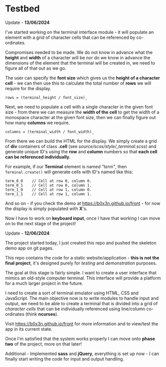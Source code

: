 # Testbed

Update - __13/06/2024__

I've started working on the terminal interface module - it will populate an element with a grid of character cells that can be referenced by co-ordinates.

Compromises needed to be made. We do not know in advance what the __height__ and __width__ of a character will be nor do we know in advance the dimensions of the element that the terminal will be created in, we need to figure all of that out as we go.

The user can specify the __font size__ which gives us the __height of a character cell__ - we can then use this to calculate the total number of __rows__ we will require for the display.

    rows = (terminal_height / font_size)_

Next, we need to populate a cell with a single character in the given font size - from there we can measure the __width of the cell__ to get the width of a monospace character at the given font size, then we can finally figure out how many __columns__ we require.

    columns = (terminal_width / font_width)_

From there we can build the HTML for the display. We simply create a grid of __div__ containers of class __.cell__ (see *source/scss/style/_terminal.scss*) and generate unique ID's using the __row__ and __column__ numbers so that __each cell can be referenced individually__.

For example, if our __Terminal__ element is named _"term"_, then ```Terminal.create()``` will generate cells with ID's named like this:

    term_0_0    // Cell at row 0, column 0.
    term_0_1    // Cell at row 0, column 1.
    term_1_0    // Cell at row 1, column 0.
    term_1_1    // Cell at row 1, column 1.

And so on - if you check the demo at https://b0x3n.github.io/front - for now the display is simply populated with __X__'s.

Now I have to work on __keyboard input__, once I have that working I can move on to the next stage of the project!


Update - __12/06/2024__

The project started today, I just created this repo and pushed the skeleton demo app on git pages.

This repo contains the code for a static website/application - __this is not the final project__, it's designed purely for _testing_ and _demonstration_ purposes.

The goal at this stage is fairly simple. I want to create a user interface that mimics an old-style computer terminal. This interface will provide a platform for a much larger project in the future.

I need to create a sort of terminal emulator using HTML, CSS and JavaScript. The main objective now is to write modules to handle input and output, we need to be able to create a terminal that is divided into a grid of _character cells_ that can be individually referenced using line/column co-ordinates (think __ncurses__).

Visit https://b0x3n.github.io/front for more information and to view/test the app in its current state.

Once  I'm satisfied that the system works properly I can move onto __phase two__ of the project, more on that later!

Additional - Implemented __sass__ and __jQuery__, everything is set up now - I can finally start writing the code for input and output handling.

